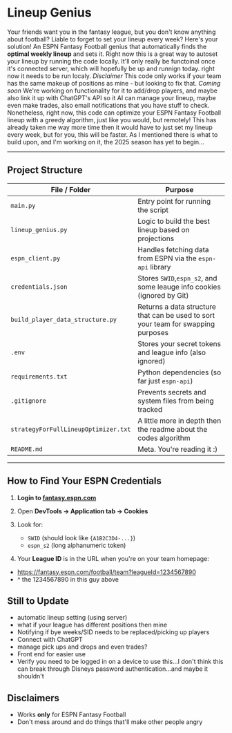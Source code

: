 # Lineup Genius

Your friends want you in the fantasy league, but you don't know anything about football? Liable to forget to set your lineup every week? Here's your solution! An ESPN Fantasy Football genius that automatically finds the **optimal weekly lineup** and sets it. Right now this is a great way to autoset your lineup by running the code locally. It'll only really be functoinal once it's connected server, which will hopefully be up and runnign today. right now it needs to be run localy. *Disclaimer* This code only works if your team has the same makeup of positions as mine - but looking to fix that. *Coming soon* We're working on functionality for it to add/drop players, and maybe also link it up with ChatGPT's API so it AI can manage your lineup, maybe even make trades, also email notifications that you have stuff to check. Nonetheless, right now, this code can optimize your ESPN Fantasy Football lineup with a greedy algorithm, just like you would, but remotely! This has already taken me way more time then it would have to just set my lineup every week, but for you, this will be faster. As I mentioned there is what to build upon, and I'm working on it, the 2025 season has yet to begin...

---

## Project Structure

| File / Folder         | Purpose |
|-----------------------|---------|
| `main.py`             | Entry point for running the script |
| `lineup_genius.py`    | Logic to build the best lineup based on projections |
| `espn_client.py`      | Handles fetching data from ESPN via the `espn-api` library |
| `credentials.json`    | Stores `SWID`,`espn_s2`, and some leauge info cookies (ignored by Git) |
| `build_player_data_structure.py`| Returns a data structure that can be used to sort your team for swapping purposes |
| `.env`                | Stores your secret tokens and league info (also ignored) |
| `requirements.txt`    | Python dependencies (so far just `espn-api`) |
| `.gitignore`          | Prevents secrets and system files from being tracked |
| `strategyForFullLineupOptimizer.txt`| A little more in depth then the readme about the codes algorithm
| `README.md`           | Meta. You're reading it :) |

---

## How to Find Your ESPN Credentials

1. **Login to [fantasy.espn.com](https://fantasy.espn.com)**
2. Open **DevTools → Application tab → Cookies**
3. Look for:
   - `SWID` (should look like `{A1B2C3D4-...}`)
   - `espn_s2` (long alphanumeric token)

4. Your **League ID** is in the URL when you're on your team homepage:
 - https://fantasy.espn.com/football/team?leagueId=1234567890
 - ^ the 1234567890 in this guy above


## Still to Update
- automatic lineup setting (using server)
- what if your league has different positions then mine
- Notifying if bye weeks/SID needs to be replaced/picking up players
- Connect with ChatGPT
- manage pick ups and drops and even trades?
- Front end for easier use
- Verify you need to be logged in on a device to use this...I don't think this can break through Disneys password authentication...and maybe it shouldn't

## Disclaimers

- Works **only** for ESPN Fantasy Football 
- Don't mess around and do things that'll make other people angry

